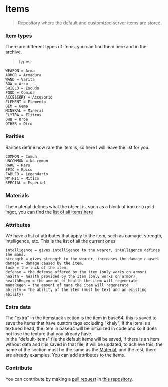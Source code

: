 # Items
> Repository where the default and customized server items are stored.
### Item types
There are different types of items, you can find them here and in the archive.
> Types:
```
WEAPON = Arma
ARMOR = Armadura
WAND = Varita
BOW = Arco
SHIELD = Escudo
FOOD = Comida
ACCESSORY = Accesorio
ELEMENT = Elemento
GEM = Gema
MINERAL = Mineral
ELYTRA = Elitros
ORB = Orbe
OTHER = Otro
```
### Rarities
Rarities define how rare the item is, so here I will leave the list for you.
```
COMMON = Comun
UNCOMMON = No comun
RARE = Raro
EPIC = Epico
FABLED = Legendario
MYTHIC = Mitico
SPECIAL = Especial
```
### Materials
The material defines what the object is, such as a block of iron or a gold ingot, you can find the [list of all items here](https://helpch.at/docs/1.12.2/index.html?org/bukkit/Material.html)
### Attributes
We have a list of attributes that apply to the item, such as damage, strength, intelligence, etc. This is the list of all the current ones:
```
intelligence = gives intelligence to the wearer, intelligence defines the mana.
strength = gives strength to the wearer, increases the damage caused.
damage = damage caused by the item.
luck = the luck of the item.
defense = the defense offered by the item (only works on armor)
health = health provided by the item (only works on armor)
healthRegen = the amount of health the item will regenerate
manaRegen = the amount of mana the item will regenerate
ability = The ability of the item (must be text and an existing ability)
```
### Extra data
The "extra" in the itemstack section is the item in base64, this is saved to save the items that have custom tags excluding "khaly", if the item is a textured head, the item in base64 will be initialized in code and so it does not lose the texture that you already have.
<br>
In the "default-items" file the default items will be saved, if there is an item without data and it is saved in that file, it will be updated, to achieve this, the name of the section must be the same as the [Material](https://helpch.at/docs/1.12.2/index.html?org/bukkit/Material.html), and the rest, there are already examples. You can add attributes to the items.
### Contribute
You can contribute by making a [pull request](https://github.com/KhalyRPG/khaly-items/pulls) in [this repository](https://github.com/KhalyRPG/khaly-items/).
